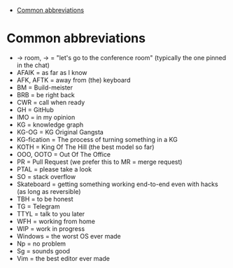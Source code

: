 <!-- toc -->

- [Common abbreviations](#common-abbreviations)

<!-- tocstop -->

# Common abbreviations

- -> room, -> = "let's go to the conference room" (typically the one pinned in
  the chat)
- AFAIK = as far as I know
- AFK, AFTK = away from (the) keyboard
- BM = Build-meister
- BRB = be right back
- CWR = call when ready
- GH = GitHub
- IMO = in my opinion
- KG = knowledge graph
- KG-OG = KG Original Gangsta
- KG-fication = The process of turning something in a KG
- KOTH = King Of The Hill (the best model so far)
- OOO, OOTO = Out Of The Office
- PR = Pull Request (we prefer this to MR = merge request)
- PTAL = please take a look
- SO = stack overflow
- Skateboard = getting something working end-to-end even with hacks (as long as
  reversible)
- TBH = to be honest
- TG = Telegram
- TTYL = talk to you later
- WFH = working from home
- WIP = work in progress
- Windows = the worst OS ever made
- Np = no problem
- Sg = sounds good
- Vim = the best editor ever made
